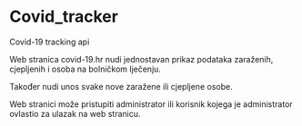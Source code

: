 # Covid_tracker
Covid-19 tracking api

Web stranica covid-19.hr nudi jednostavan prikaz podataka zaraženih, cjepljenih i osoba na bolničkom lječenju.

Također nudi unos svake nove zaražene ili cjepljene osobe.

Web stranici može pristupiti administrator ili korisnik kojega je administrator ovlastio za ulazak na web stranicu.
